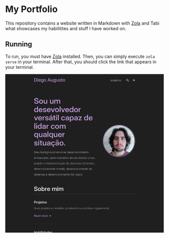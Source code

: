 # My Portfolio
This repository contains a website written in Markdown with [Zola] and Tabi what showcases my habilitites and stuff I have worked on.

## Running
To run, you must have [Zola] installed. Then, you can simply execute `zola serve` in your terminal. After that, you should click the link that appears in your terminal.

![Screenshot of the home page](./screenshot.png)

[Zola]: https://www.getzola.org/
